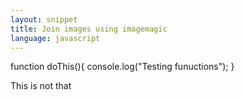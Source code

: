 ```yaml
---
layout: snippet
title: Join images using imagemagic
language: javascript
---
```

function doThis(){
  console.log("Testing funuctions");
}
<!--more-->

This is not that